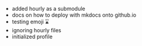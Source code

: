 * added hourly as a submodule
* docs on how to deploy with mkdocs onto github.io
* testing emoji ⌛
* ignoring hourly files
* initialized profile
